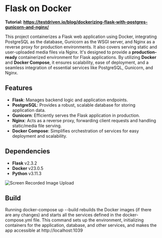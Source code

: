 # Flask on Docker
**Tutorial: https://testdriven.io/blog/dockerizing-flask-with-postgres-gunicorn-and-nginx/**

This project containerizes a Flask web application using Docker, integrating PostgreSQL as the database, Gunicorn as the WSGI server, and Nginx as a reverse proxy for production environments. It also covers serving static and user-uploaded media files via Nginx.
It's designed to provide a **production-ready** containerized environment for Flask applications. By utilizing **Docker** and **Docker Compose**, it ensures scalability, ease of deployment, and a seamless integration of essential services like PostgreSQL, Gunicorn, and Nginx.

## Features
- **Flask**: Manages backend logic and application endpoints.
- **PostgreSQL**: Provides a robust, scalable database for storing application data.
- **Gunicorn**: Efficiently serves the Flask application in production.
- **Nginx**: Acts as a reverse proxy, forwarding client requests and handling static/media file serving.
- **Docker Compose**: Simplifies orchestration of services for easy deployment and scalability.

## Dependencies
- **Flask** v2.3.2
- **Docker** v23.0.5
- **Python** v3.11.3

![Screen Recorded Image Upload](https://github.com/user-attachments/assets/44f50b5f-80fa-44f1-bb80-2290ee28a99d)

## Build
Running docker-compose up --build rebuilds the Docker images (if there are any changes) and starts all the services defined in the docker-compose.yml file. This command sets up the environment, initializing containers for the application, database, and other services, and makes the app accessible at http://localhost:1039
